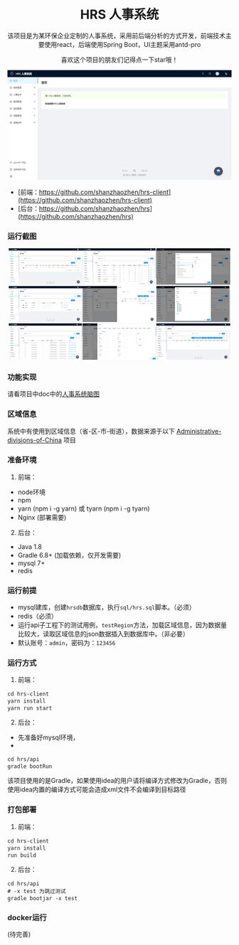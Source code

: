 <h1 align="center">HRS 人事系统</h1>

<div align="center">
该项目是为某环保企业定制的人事系统，采用前后端分析的方式开发，前端技术主要使用react，后端使用Spring Boot，UI主题采用antd-pro

喜欢这个项目的朋友们记得点一下star哦！

![主界面](https://raw.githubusercontent.com/shanzhaozhen/hrs/master/doc/img/%E4%B8%BB%E7%95%8C%E9%9D%A2.png)

</div>

- [前端：https://github.com/shanzhaozhen/hrs-client](https://github.com/shanzhaozhen/hrs-client)
- [后台：https://github.com/shanzhaozhen/hrs](https://github.com/shanzhaozhen/hrs)

### 运行截图
<center class="half">
    <img src="https://raw.githubusercontent.com/shanzhaozhen/hrs/master/doc/img/%E7%94%A8%E6%88%B7%E7%AE%A1%E7%90%86.png" alt="用户管理" width="33%"/><img src="https://raw.githubusercontent.com/shanzhaozhen/hrs/master/doc/img/%E8%8F%9C%E5%8D%95%E7%AE%A1%E7%90%86.png" alt="菜单管理" width="33%"/><img src="https://raw.githubusercontent.com/shanzhaozhen/hrs/master/doc/img/%E5%AE%9A%E6%97%B6%E4%BB%BB%E5%8A%A1%E8%AE%BE%E7%BD%AE.png" alt="定时任务设置" width="33%"/>
</center>
<center class="half">
    <img src="https://raw.githubusercontent.com/shanzhaozhen/hrs/master/doc/img/%E8%A7%92%E8%89%B2%E7%AE%A1%E7%90%86.png" alt="角色管理" width="33%"/><img src="https://raw.githubusercontent.com/shanzhaozhen/hrs/master/doc/img/%E8%A7%92%E8%89%B2%E5%88%86%E9%85%8D.png" alt="角色分配" width="33%"/><img src="https://raw.githubusercontent.com/shanzhaozhen/hrs/master/doc/img/%E4%BF%AE%E6%94%B9%E8%A7%92%E8%89%B2.png" alt="修改角色" width="33%"/>
</center>
<center class="half">
    <img src="https://raw.githubusercontent.com/shanzhaozhen/hrs/master/doc/img/%E5%AD%97%E5%85%B8%E7%AE%A1%E7%90%86.png" alt="字典管理" width="33%"/><img src="https://raw.githubusercontent.com/shanzhaozhen/hrs/master/doc/img/%E5%91%98%E5%B7%A5%E7%AE%A1%E7%90%86.png" alt="员工管理" width="33%"/><img src="https://raw.githubusercontent.com/shanzhaozhen/hrs/master/doc/img/%E8%96%AA%E8%B5%84%E5%8F%91%E6%94%BE%E8%AE%A1%E7%AE%97.png" alt="薪资发放计算" width="33%"/>
</center>

### 功能实现
请看项目中doc中的[人事系统脑图](https://github.com/shanzhaozhen/hrs/blob/master/doc/%E4%BA%BA%E4%BA%8B%E7%B3%BB%E7%BB%9F%E8%84%91%E5%9B%BE.vsdx)


### 区域信息
系统中有使用到区域信息（省-区-市-街道），数据来源于以下
[Administrative-divisions-of-China](https://github.com/modood/Administrative-divisions-of-China)
项目

### 准备环境
1. 前端：
- node环境
- npm
- yarn (npm i -g yarn) 或 tyarn (npm i -g tyarn)
- Nginx (部署需要)

2. 后台：
- Java 1.8 
- Gradle 6.8+ (加载依赖，仅开发需要)
- mysql 7+
- redis

### 运行前提
- mysql建库，创建`hrsdb`数据库，执行`sql/hrs.sql`脚本。（必须）
- redis（必须）
- 运行api子工程下的测试用例，`testRegion`方法，加载区域信息，因为数据量比较大，读取区域信息的json数据插入到数据库中。（非必要）
- 默认账号：`admin`，密码为：`123456`


### 运行方式
1. 前端：
```shell
cd hrs-client
yarn install
yarn run start
```

2. 后台：
- 先准备好mysql环境，
- 
```shell
cd hrs/api
gradle bootRun
```
该项目使用的是Gradle，如果使用idea的用户请将编译方式修改为Gradle，否则使用idea内置的编译方式可能会造成xml文件不会编译到目标路径

### 打包部署
1. 前端：
```shell
cd hrs-client
yarn install
run build
```

2. 后台：
```shell
cd hrs/api
# -x test 为跳过测试
gradle bootjar -x test
```

### docker运行
(待完善)